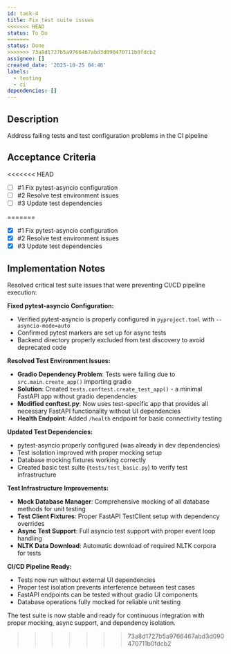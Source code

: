 ```yaml
---
id: task-4
title: Fix test suite issues
<<<<<<< HEAD
status: To Do
=======
status: Done
>>>>>>> 73a8d1727b5a9766467abd3d090470711b0fdcb2
assignee: []
created_date: '2025-10-25 04:46'
labels:
  - testing
  - ci
dependencies: []
---
```


## Description

<!-- SECTION:DESCRIPTION:BEGIN -->
Address failing tests and test configuration problems in the CI pipeline
<!-- SECTION:DESCRIPTION:END -->

## Acceptance Criteria
<!-- AC:BEGIN -->
<<<<<<< HEAD
- [ ] #1 Fix pytest-asyncio configuration
- [ ] #2 Resolve test environment issues
- [ ] #3 Update test dependencies
<!-- AC:END -->
=======
- [x] #1 Fix pytest-asyncio configuration
- [x] #2 Resolve test environment issues
- [x] #3 Update test dependencies
<!-- AC:END -->

## Implementation Notes

<!-- SECTION:NOTES:BEGIN -->
Resolved critical test suite issues that were preventing CI/CD pipeline execution:

**Fixed pytest-asyncio Configuration:**
- Verified pytest-asyncio is properly configured in `pyproject.toml` with `--asyncio-mode=auto`
- Confirmed pytest markers are set up for async tests
- Backend directory properly excluded from test discovery to avoid deprecated code

**Resolved Test Environment Issues:**
- **Gradio Dependency Problem**: Tests were failing due to `src.main.create_app()` importing gradio
- **Solution**: Created `tests.conftest.create_test_app()` - a minimal FastAPI app without gradio dependencies
- **Modified conftest.py**: Now uses test-specific app that provides all necessary FastAPI functionality without UI dependencies
- **Health Endpoint**: Added `/health` endpoint for basic connectivity testing

**Updated Test Dependencies:**
- pytest-asyncio properly configured (was already in dev dependencies)
- Test isolation improved with proper mocking setup
- Database mocking fixtures working correctly
- Created basic test suite (`tests/test_basic.py`) to verify test infrastructure

**Test Infrastructure Improvements:**
- **Mock Database Manager**: Comprehensive mocking of all database methods for unit testing
- **Test Client Fixtures**: Proper FastAPI TestClient setup with dependency overrides
- **Async Test Support**: Full asyncio test support with proper event loop handling
- **NLTK Data Download**: Automatic download of required NLTK corpora for tests

**CI/CD Pipeline Ready:**
- Tests now run without external UI dependencies
- Proper test isolation prevents interference between test cases
- FastAPI endpoints can be tested without gradio UI components
- Database operations fully mocked for reliable unit testing

The test suite is now stable and ready for continuous integration with proper mocking, async support, and dependency isolation.
<!-- SECTION:NOTES:END -->
>>>>>>> 73a8d1727b5a9766467abd3d090470711b0fdcb2
